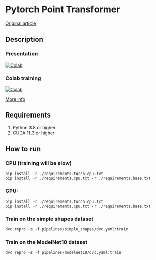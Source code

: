 # Pytorch Point Transformer

[Original article](https://arxiv.org/abs/2012.09164)

## Description

### Presentation

[![Colab](https://colab.research.google.com/assets/colab-badge.svg)](https://colab.research.google.com/github/KernelA/pytorch-point-transformer/blob/develop/presentation.ipynb)

### Colab training

[![Colab](https://colab.research.google.com/assets/colab-badge.svg)](https://colab.research.google.com/github/KernelA/pytorch-point-transformer/blob/develop/colab_training.ipynb)

[More info](https://github.com/phygitalism/3DML-Habr-paper)

## Requirements

1. Python 3.8 or higher.
2. CUDA 11.3 or higher

## How to run

### CPU (training will be slow)
```
pip install -r ./requirements.torch.cpu.txt
pip install -r ./requirements.cpu.txt -r ./requirements.base.txt
```

### GPU:
```
pip install -r ./requirements.torch.cpu.txt
pip install -r ./requirements.cpu.txt -r ./requirements.base.txt
```

### Train on the simple shapes dataset

```
dvc repro -s -f pipelines/simple_shapes/dvc.yaml:train
```


### Train on the ModelNet10 dataset

```
dvc repro -s -f pipelines/modelnet10/dvc.yaml:train
```
